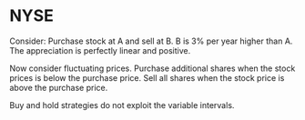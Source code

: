 # NYSE

Consider: 
Purchase stock at A and sell at B. B is 3% per year higher than A. The appreciation is perfectly linear and positive.

Now consider fluctuating prices. Purchase additional shares when the stock prices is below the purchase price. Sell all shares when the stock price is above the purchase price.

Buy and hold strategies do not exploit the variable intervals.